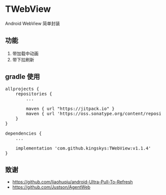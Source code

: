 # TWebView
Android WebView 简单封装

功能
----
 1. 带加载中动画
 2. 带下拉刷新

gradle 使用
-------------
<pre>
allprojects {
    repositories {
        ...
        
        maven { url "https://jitpack.io" }
        maven { url 'https://oss.sonatype.org/content/repositories/snapshots' }
    }
}

dependencies {
    ...

    implementation 'com.github.kingskys:TWebView:v1.1.4'
}
</pre>

致谢
----
 * https://github.com/liaohuqiu/android-Ultra-Pull-To-Refresh
 * https://github.com/Justson/AgentWeb
